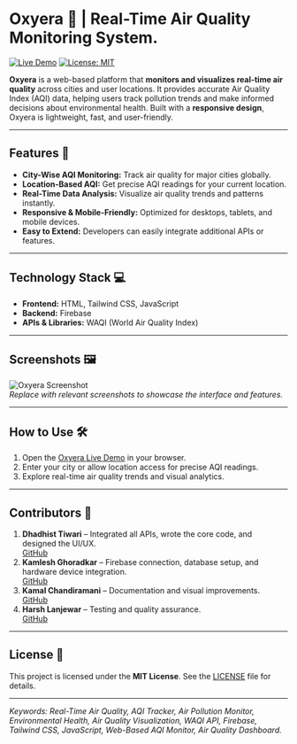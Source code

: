 # Oxyera 🌿 | Real-Time Air Quality Monitoring System.

[![Live Demo](https://img.shields.io/badge/Live-Demo-brightgreen)](https://dhadhisttiwari.github.io/oxyera-1/)
[![License: MIT](https://img.shields.io/badge/License-MIT-yellow.svg)](LICENSE)

**Oxyera** is a web-based platform that **monitors and visualizes real-time air quality** across cities and user locations. It provides accurate Air Quality Index (AQI) data, helping users track pollution trends and make informed decisions about environmental health. Built with a **responsive design**, Oxyera is lightweight, fast, and user-friendly.  

---

## Features 🌟

- **City-Wise AQI Monitoring:** Track air quality for major cities globally.  
- **Location-Based AQI:** Get precise AQI readings for your current location.  
- **Real-Time Data Analysis:** Visualize air quality trends and patterns instantly.  
- **Responsive & Mobile-Friendly:** Optimized for desktops, tablets, and mobile devices.  
- **Easy to Extend:** Developers can easily integrate additional APIs or features.  

---

## Technology Stack 💻

- **Frontend:** HTML, Tailwind CSS, JavaScript  
- **Backend:** Firebase  
- **APIs & Libraries:** WAQI (World Air Quality Index)  

---

## Screenshots 🖼️

![Oxyera Screenshot](link-to-your-screenshot.png)  
*Replace with relevant screenshots to showcase the interface and features.*  

---

## How to Use 🛠️

1. Open the [Oxyera Live Demo](https://dhadhisttiwari.github.io/oxyera-1/) in your browser.  
2. Enter your city or allow location access for precise AQI readings.  
3. Explore real-time air quality trends and visual analytics.  

---

## Contributors 👥

1. **Dhadhist Tiwari** – Integrated all APIs, wrote the core code, and designed the UI/UX.  
   [GitHub](https://github.com/DhadhistTiwari)  
2. **Kamlesh Ghoradkar** – Firebase connection, database setup, and hardware device integration.  
   [GitHub](https://github.com/kamleshghoradkar-A)  
3. **Kamal Chandiramani** – Documentation and visual improvements.  
   [GitHub](https://github.com/kamal930780)  
4. **Harsh Lanjewar** – Testing and quality assurance.  
   [GitHub](https://github.com/harshhllanjewar)  

---

## License 📄

This project is licensed under the **MIT License**. See the [LICENSE](LICENSE) file for details.  

---

*Keywords: Real-Time Air Quality, AQI Tracker, Air Pollution Monitor, Environmental Health, Air Quality Visualization, WAQI API, Firebase, Tailwind CSS, JavaScript, Web-Based AQI Monitor, Air Quality Dashboard.*